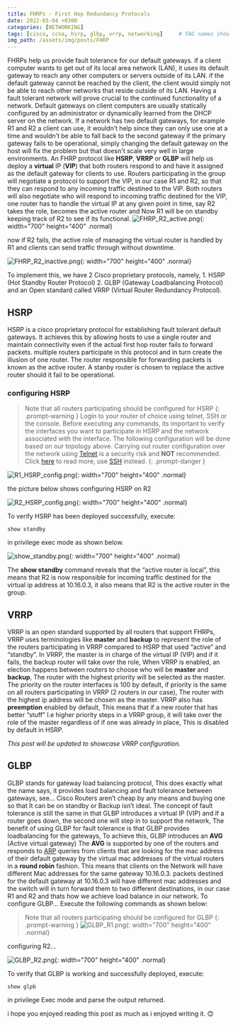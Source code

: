 ```yaml
---
title: FHRPs - First Hop Redundancy Protocols
date: 2022-05-04 +0300
categories: [NETWORKING]
tags: [cisco, ccna, hsrp, glbp, vrrp, networking]     # TAG names should always be lowercase
img_path: /assets/img/posts/FHRP
---
```


FHRPs help us provide fault tolerance for our default gateways. if a client computer wants to get out of its local area network (LAN), it uses its default gateway to reach any other computers or servers
outside of its LAN. if the default gateway cannot be reached by the client, the client would simply not be able to reach other networks that reside outside of its LAN. Having a fault tolerant network will prove crucial to the continued functionality of a network. Default gateways on client
computers are usually statically configured by an administrator or dynamically learned from the DHCP server on the network. If a network has two default gateways, for example R1 and R2 a client can use, it wouldn’t help since they can only use one at a time and wouldn’t be able to fall back to the second gateway if the primary gateway fails to be operational, simply changing the default gateway on the host will fix the problem but that doesn't scale very well in large environments. An FHRP protocol like **HSRP**, **VRRP** or **GLBP** will help us deploy a **virtual** IP (**VIP**) that both routers respond to and have it assigned as the default gateway for clients to use. Routers participating in the group will negotiate a protocol to support the VIP, in our case R1 and R2, so that they can respond to any incoming traffic destined to the VIP. Both routers will also negotiate who will respond to incoming traffic destined for the VIP, one router has to handle the virtual IP at any given point in time, say R2 takes the role, becomes the active router and Now R1 will
be on standby keeping track of R2 to see if its functional.
![FHRP_R2_active.png](FHRP_R2_active.png){: width="700" height="400" .normal}

now if R2 fails, the active role of managing the virtual router is handled by R1 and clients can send traffic through without downtime.

![FHRP_R2_inactive.png](FHRP_R2_dead.png){: width="700" height="400" .normal}

To implement this, we have 2 Cisco proprietary protocols, namely, 1. HSRP (Hot Standby Router Protocol) 2. GLBP (Gateway Loadbalancing Protocol) and an Open standard called
VRRP (Virtual Router Redundancy Protocol).

## HSRP

HSRP is a cisco proprietary protocol for establishing fault tolerant default gateways.
It achieves this by allowing hosts to use a single router and maintain connectivity even if the actual first hop router fails to forward packets. multiple routers participate in this protocol and in turn create the illusion of one router. The router responsible for forwarding packets is known as the active router. A stanby router is chosen to replace the active router should it fail to be operational.

### configuring HSRP

> Note that all routers participating should be configured for HSRP
{: .prompt-warning }
Login to your router of choice using telnet, SSH or the console. Before executing any commands, its important to verify the interfaces you want to participate in HSRP and the network associated with the interface. The following configuration will be done based on our topology above.
> Carrying out router configuration over the network using [Telnet](https://en.wikipedia.org/wiki/Telnet) is a security risk and **NOT** recommended. Click [here](https://en.wikipedia.org/wiki/Telnet#Security) to read more, use [SSH](https://en.wikipedia.org/wiki/Secure_Shell) instead.
{: .prompt-danger }

![R1_HSRP_config.png](R1_hsrp_config.png){: width="700" height="400" .normal}

the picture below shows configuring HSRP on R2

![R2_HSRP_config.png](R2_hsrp_config.png){: width="700" height="400" .normal}

To verify HSRP has been deployed successfully, execute:

```console
show standby
```

in privilege exec mode as shown below.

![show_standby.png](show_standby.png){: width="700" height="400" .normal}

The **show standby** command reveals that the “active router is local”, this means that R2 is now responsible for incoming traffic destined for the virtual ip address at 10.16.0.3, it also means that R2 is the active router in the group.

## VRRP

VRRP is an open standard supported by all routers that support FHRPs,
VRRP uses terminologies like **master** and **backup** to represent the role of the
routers participating in VRRP compared to HSRP that used “active” and “standby”.
In VRRP, the master is in charge of the virtual IP (VIP) and if it fails, the backup
router will take over the role, When VRRP is enabled, an election happens between
routers to choose who will be **master** and **backup**, The router with the highest
priority will be selected as the master. The priority on the router interfaces is 100 by default, if priority is the same on all routers participating in VRRP (2 routers in our case), The router with the highest ip address will be chosen as the master. VRRP also has
**preemption** enabled by default, This means that if a new router that has better
“stuff” I.e higher priority steps in a VRRP group, it will take over the role of the
master regardless of if one was already in place, This is disabled by default in
HSRP.

*This post will be updated to showcase VRRP configuration.*

## GLBP

GLBP stands for gateway load balancing protocol, This does exactly what the
name says, it provides load balancing and fault tolerance between gateways,
see... Cisco Routers aren’t cheap by any means and buying one so that It can be on
standby or Backup isn’t ideal. The concept of fault tolerance is still the same in
that GLBP introduces a virtual IP (VIP) and if a router goes down, the second one
will step in to support the network, The benefit of using GLBP for fault tolerance is
that GLBP provides loadbalancing for the gateways, To achieve this, GLBP
introduces an **AVG** (Active virtual gateway) The **AVG** is supported by one of the
routers and responds to [ARP](https://en.wikipedia.org/wiki/Address_Resolution_Protocol) queries from clients that are looking for the mac address of their default gateway by the virtual mac addresses of the virtual routers in a **round robin** fashion. This means that clients on the Network will have different Mac addresses for the same gateway 10.16.0.3. packets destined for the default gateway at 10.16.0.3 will have different mac addresses and the switch will in turn forward them to two different destinations, in our case R1 and R2 and thats how we achieve load balance in our network.
To configure GLBP... Execute the following commands as shown below:

> Note that all routers participating should be configured for GLBP
{: .prompt-warning }
![GLBP_R1.png](GLBP_R1.png){: width="700" height="400" .normal}

configuring R2...

![GLBP_R2.png](GLBP_R2.png){: width="700" height="400" .normal}

To verify that GLBP is working and successfully deployed, execute:

```console
show glpb
```

in privilege Exec mode and parse the output returned.

i hope you enjoyed reading this post as much as i enjoyed writing it. 😊
